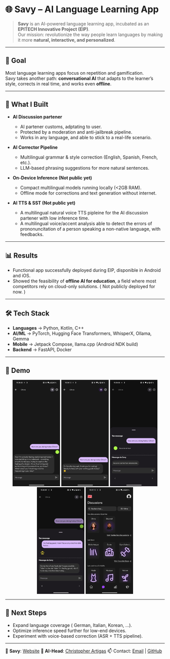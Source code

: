 # 🌐 Savy – AI Language Learning App

> **Savy** is an AI-powered language learning app, incubated as an **EPITECH Innovative Project (EIP)**.  
> Our mission: revolutionize the way people learn languages by making it more **natural, interactive, and personalized**.

---

## 🎯 Goal
Most language learning apps focus on repetition and gamification.  
Savy takes another path: **conversational AI** that adapts to the learner’s style, corrects in real time, and works even **offline**.

---

## 🚀 What I Built

- **AI Discussion partener**
  - AI partener customs, adptating to user.
  - Protected by a moderation and anti-jailbreak pipeline.
  - Works in any language, and able to stick to a real-life scenario.

- **AI Corrector Pipeline**  
  - Multilingual grammar & style correction (English, Spanish, French, etc.).  
  - LLM-based phrasing suggestions for more natural sentences.  

- **On-Device Inference (Not public yet)**
  - Compact multilingual models running locally (<2GB RAM).  
  - Offline mode for corrections and text generation without internet.  

- **AI TTS & SST (Not public yet)**
  - A multilingual natural voice TTS pipleine for the AI discussion partener with low inference time.
  - A multilingual voice/accent analysis able to detect the errors of prononuncitation of a person speaking a non-native language, with feedbacks.

---

## 📊 Results
- Functional app successfully deployed during EIP, disponible in Android and iOS.
- Showed the feasibility of **offline AI for education**, a field where most competitors rely on cloud-only solutions. ( Not publicly deployed for now. )

---

## 🛠️ Tech Stack
- **Languages** → Python, Kotlin, C++
- **AI/ML** → PyTorch, Hugging Face Transformers, WhisperX, Ollama, Gemma
- **Mobile** → Jetpack Compose, llama.cpp (Android NDK build)  
- **Backend** → FastAPI, Docker  

---

## 🎥 Demo

<p align="center">
  <img src="./assets/CloudEcho.jpg" width="150"/>
  <img src="./assets/LocalEcho.jpg" width="150"/>
  <img src="./assets/NoCorrection.jpg" width="150"/>
  <img src="./assets/Correction.jpg" width="150"/>
  <img src="./assets/Selection.jpg" width="150"/>
</p>

---

## 📌 Next Steps
- Expand language coverage ( German, Italian, Korean, ...).  
- Optimize inference speed further for low-end devices.  
- Experiment with voice-based correction (ASR + TTS pipeline).

---

📲 **Savy**: [Website](https://savy-ai.com/)
👤 **AI-Head**: [Christopher Artigas](https://www.linkedin.com/in/christopher-artigas-fuentes/)
📫 Contact: [Email](mailto:chrisartigas.ai@gmail.com) | [GitHub](https://github.com/ArtigasChristopher)

